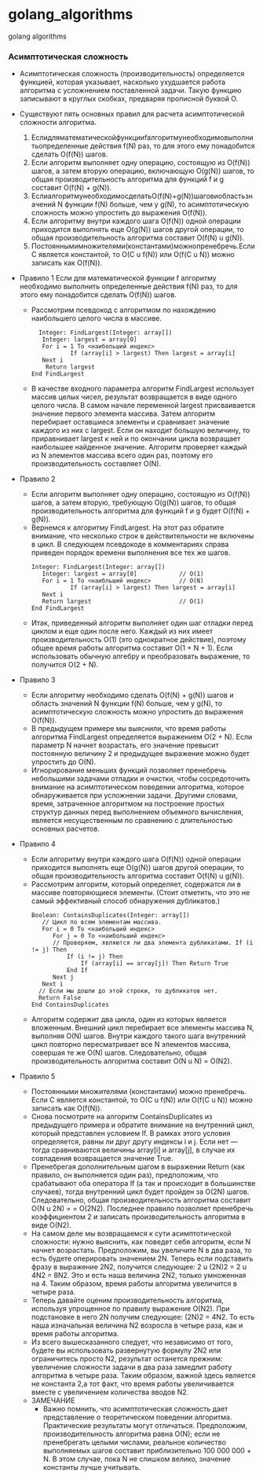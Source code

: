# golang_algorithms
golang algorithms
### Асимптотическая сложность
* Асимптотическая сложность (производительность) определяется функцией, которая указывает, насколько ухудшается работа алгоритма с усложнением поставленной задачи. Такую функцию записывают в круглых скобках, предваряя прописной буквой О.
* Существуют пять основных правил для расчета асимптотической сложности алгоритма.
  1. Еслидляматематическойфункцииfалгоритмунеобходимовыполнитьопределенные действия f(N) раз, то для этого ему понадобится сделать O(f(N)) шагов.
  2. Если алгоритм выполняет одну операцию, состоящую из O(f(N)) шагов, а затем вторую операцию, включающую O(g(N)) шагов, то общая производительность алгоритма для функций f и g составит O(f(N) + g(N)).
  3. ЕслиалгоритмунеобходимосделатьO(f(N)+g(N))шаговиобластьзначений N функции f(N) больше, чем у g(N), то асимптотическую сложность можно упростить до выражения O(f(N)).
  4. Если алгоритму внутри каждого шага O(f(N)) одной операции приходится выполнять еще O(g(N)) шагов другой операции, то общая производительность алгоритма составит O(f(N) u g(N)).
  5. Постояннымимножителями(константами)можнопренебречь.Если C является константой, то O(C u f(N)) или O(f(C u N)) можно записать как O(f(N)).

* Правило 1
  Если для математической функции f алгоритму необходимо выполнить определенные действия f(N) раз, то для этого ему понадобится сделать O(f(N)) шагов.
  + Рассмотрим псевдокод с алгоритмом по нахождению наибольшего целого числа в массиве.
      ```
        Integer: FindLargest(Integer: array[])
         Integer: largest = array[0]
         For i = 1 To <наибольший индекс>
                 If (array[i] > largest) Then largest = array[i]
         Next i
          Return largest
      End FindLargest
      ```
  + В качестве входного параметра алгоритм FindLargest использует массив целых чисел, результат возвращается в виде одного целого числа. В самом начале переменной largest присваивается значение первого элемента массива. Затем алгоритм перебирает оставшиеся элементы и сравнивает значение каждого из них с largest. Если он находит большую величину, то приравнивает largest к ней и по окончании цикла возвращает наибольшее найденное значение.
  Алгоритм проверяет каждый из N элементов массива всего один раз, поэтому его производительность составляет O(N).

* Правило 2
  + Если алгоритм выполняет одну операцию, состоящую из O(f(N)) шагов, а затем вторую, требующую O(g(N)) шагов, то общая производительность алгоритма для функций f и g будет O(f(N) + g(N)).
  + Вернемся к алгоритму FindLargest. На этот раз обратите внимание, что несколько строк в действительности не включены в цикл. В следующем псевдокоде в комментариях справа приведен порядок времени выполнения все тех же шагов.
      ```
      Integer: FindLargest(Integer: array[])
         Integer: largest = array[0]            // O(1)
         For i = 1 To <наибльший индекс>        // O(N)
                 If (array[i] > largest) Then largest = array[i]
         Next i
         Return largest                         // O(1)
      End FindLargest
      ```
  + Итак, приведенный алгоритм выполняет один шаг отладки перед циклом и еще один после него. Каждый из них имеет производительность O(1) (это однократное действие), поэтому общее время работы алгоритма составит O(1 + N + 1). Если использовать обычную алгебру и преобразовать выражение, то получится O(2 + N).

* Правило 3
  + Если алгоритму необходимо сделать O(f(N) + g(N)) шагов и область значений N функции f(N) больше, чем у g(N), то асимптотическую сложность можно упростить до выражения O(f(N)).
  + В предыдущем примере мы выяснили, что время работы алгоритма FindLargest определяется выражением O(2 + N). Если параметр N начнет возрастать, его значение превысит постоянную величину 2 и предыдущее выражение можно будет упростить до O(N).
  + Игнорирование меньших функций позволяет пренебречь небольшими задачами отладки и очистки, чтобы сосредоточить внимание на асимптотическом поведении алгоритма, которое обнаруживается при усложнении задачи. Другими словами, время, затраченное алгоритмом на построение простых структур данных перед выполнением объемного вычисления, является несущественным по сравнению с длительностью основных расчетов.
* Правило 4
  + Если алгоритму внутри каждого шага O(f(N)) одной операции приходится выполнять еще O(g(N)) шагов другой операции, то общая производительность алгоритма составит O(f(N) u g(N)).
  + Рассмотрим алгоритм, который определяет, содержатся ли в массиве повторяющиеся элементы. (Стоит отметить, что это не самый эффективный способ обнаружения дубликатов.)
      ```
      Boolean: ContainsDuplicates(Integer: array[])
         // Цикл по всем элементам массива.
         For i = 0 To <наибольший индекс>
            For j = 0 To <наибольший индекс>
            // Проверяем, являются ли два элемента дубликатами. If (i != j) Then
                If (i != j) Then
                    If (array[i] == array[j]) Then Return True
                End If
            Next j
         Next i
        // Если мы дошли до этой строки, то дубликатов нет.
        Return False
    End ContainsDuplicates
    ```
  + Алгоритм содержит два цикла, один из которых является вложенным. Внешний цикл перебирает все элементы массива N, выполняя O(N) шагов. Внутри каждого такого шага внутренний цикл повторно пересматривает все N элементов массива, совершая те же O(N) шагов. Следовательно, общая производительность алгоритма составит O(N u N) = O(N2).
* Правило 5
  + Постоянными множителями (константами) можно пренебречь. Если C является константой, то O(C u f(N)) или O(f(C u N)) можно записать как O(f(N)).
  + Снова посмотрите на алгоритм ContainsDuplicates из предыдущего примера и обратите внимание на внутренний цикл, который представлен условием If. В рамках этого условия определяется, равны ли друг другу индексы i и j. Если нет — тогда сравниваются величины array[i] и array[j], в случае их совпадения возвращается значение True.
  + Пренебрегая дополнительным шагом в выражении Return (как правило, он выполняется один раз), предположим, что срабатывают оба оператора If (а так и происходит в большинстве случаев), тогда внутренний цикл будет пройден за O(2N) шагов. Следовательно, общая производительность алгоритма составит O(N u 2N) = = O(2N2). Последнее правило позволяет пренебречь коэффициентом 2 и записать производительность алгоритма в виде O(N2).
  + На самом деле мы возвращаемся к сути асимптотической сложности: нужно выяснить, как поведет себя алгоритм, если N начнет возрастать. Предположим, вы увеличите N в два раза, то есть будете оперировать значением 2N. Теперь если подставить фразу в выражение 2N2, получится следующее: 2 u (2N)2 = 2 u 4N2 = 8N2. Это и есть наша величина 2N2, только умноженная на 4. Таким образом, время работы алгоритма увеличится в четыре раза.
  + Теперь давайте оценим производительность алгоритма, используя упрощенное по правилу выражение O(N2). При подстановке в него 2N получим следующее: (2N)2 = 4N2. То есть наша изначальная величина N2 возросла в четыре раза, как и время работы алгоритма.
  + Из всего вышесказанного следует, что независимо от того, будете вы использовать развернутую формулу 2N2 или ограничитесь просто N2, результат останется прежним: увеличение сложности задачи в два раза замедлит работу алгоритма в четыре раза. Таким образом, важной здесь является не константа 2,а тот факт, что время работы увеличивается вместе с увеличением количества вводов N2.
  + ЗАМЕЧАНИЕ
    + Важно помнить, что асимптотическая сложность дает представление о теоретическом поведении алгоритма. Практические результаты могут отличаться. Предположим, производительность алгоритма равна O(N); если не пренебрегать целыми числами, реальное количество выполняемых шагов составит приблизительно 100 000 000 + N. В этом случае, пока N не слишком велико, значение константы лучше учитывать.